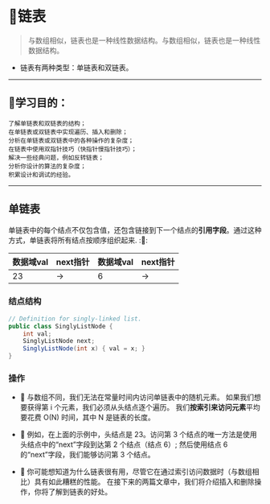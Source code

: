# 🦎链表
> 与数组相似，链表也是一种线性数据结构。与数组相似，链表也是一种线性数据结构。
* 链表有两种类型：单链表和双链表。

------------


## 🦎学习目的：

```
了解单链表和双链表的结构；
在单链表或双链表中实现遍历、插入和删除；
分析在单链表或双链表中的各种操作的复杂度；
在链表中使用双指针技巧（快指针慢指针技巧）；
解决一些经典问题，例如反转链表；
分析你设计的算法的复杂度；
积累设计和调试的经验。
```

------------

## 单链表
单链表中的每个结点不仅包含值，还包含链接到下一个结点的**引用字段**。通过这种方式，单链表将所有结点按顺序组织起来.
:👻:


|  数据域val |  next指针 |数据域val|next指针|
| ------------ | ------------ |------------ |------------ |
|  23 | ->  |6|->  |


### 结点结构
```java
// Definition for singly-linked list.
public class SinglyListNode {
    int val;
    SinglyListNode next;
    SinglyListNode(int x) { val = x; }
}
```
### 操作
* 👻
与数组不同，我们无法在常量时间内访问单链表中的随机元素。 如果我们想要获得第 i 个元素，我们必须从头结点逐个遍历。 我们**按索引来访问元素**平均要花费 O(N) 时间，其中 N 是链表的长度。
* 👻
例如，在上面的示例中，头结点是 23。访问第 3 个结点的唯一方法是使用头结点中的“next”字段到达第 2 个结点（结点 6）; 然后使用结点 6 的“next”字段，我们能够访问第 3 个结点。

* 👻
你可能想知道为什么链表很有用，尽管它在通过索引访问数据时（与数组相比）具有如此糟糕的性能。 在接下来的两篇文章中，我们将介绍插入和删除操作，你将了解到链表的好处。
